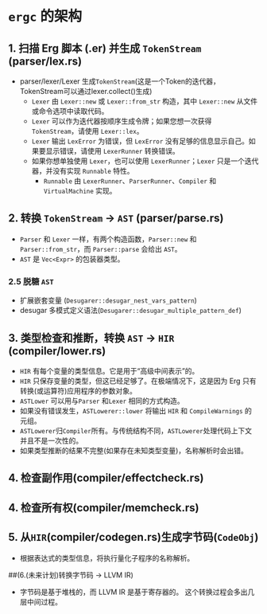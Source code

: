 # `ergc` 的架构

## 1. 扫描 Erg 脚本 (.er) 并生成 `TokenStream` (parser/lex.rs)

* parser/lexer/Lexer 生成`TokenStream`(这是一个Token的迭代器，TokenStream可以通过lexer.collect()生成)
  * `Lexer` 由 `Lexer::new` 或 `Lexer::from_str` 构造，其中 `Lexer::new` 从文件或命令选项中读取代码。
  * `Lexer` 可以作为迭代器按顺序生成令牌；如果您想一次获得 `TokenStream`，请使用 `Lexer::lex`。
  * `Lexer` 输出 `LexError` 为错误，但 `LexError` 没有足够的信息显示自己。如果要显示错误，请使用 `LexerRunner` 转换错误。
  * 如果你想单独使用 `Lexer`，也可以使用 `LexerRunner`；`Lexer` 只是一个迭代器，并没有实现 `Runnable` 特性。
    * `Runnable` 由 `LexerRunner`、`ParserRunner`、`Compiler` 和 `VirtualMachine` 实现。

## 2. 转换 `TokenStream` -> `AST` (parser/parse.rs)

* `Parser` 和 `Lexer` 一样，有两个构造函数，`Parser::new` 和 `Parser::from_str`，而 `Parser::parse` 会给出 `AST`。
* `AST` 是 `Vec<Expr>` 的包装器类型。

### 2.5 脱糖 `AST`

* 扩展嵌套变量 (`Desugarer::desugar_nest_vars_pattern`)
* desugar 多模式定义语法(`Desugarer::desugar_multiple_pattern_def`)

## 3. 类型检查和推断，转换 `AST` -> `HIR` (compiler/lower.rs)

* `HIR` 有每个变量的类型信息。它是用于“高级中间表示”的。
* `HIR` 只保存变量的类型，但这已经足够了。在极端情况下，这是因为 Erg 只有转换(或运算符)应用程序的参数对象。
* `ASTLower` 可以用与`Parser` 和`Lexer` 相同的方式构造。
* 如果没有错误发生，`ASTLowerer::lower` 将输出 `HIR` 和 `CompileWarnings` 的元组。
* `ASTLowerer`归`Compiler`所有。与传统结构不同，`ASTLowerer`处理代码上下文并且不是一次性的。
* 如果类型推断的结果不完整(如果存在未知类型变量)，名称解析时会出错。

## 4. 检查副作用(compiler/effectcheck.rs)

## 4. 检查所有权(compiler/memcheck.rs)

## 5. 从`HIR`(compiler/codegen.rs)生成字节码(`CodeObj`)

* 根据表达式的类型信息，将执行量化子程序的名称解析。

##(6.(未来计划)转换字节码 -> LLVM IR)

* 字节码是基于堆栈的，而 LLVM IR 是基于寄存器的。
  这个转换过程会多出几层中间过程。